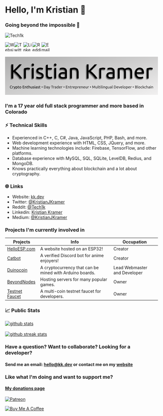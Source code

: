 <h1 align="left">Hello, I'm Kristian 👋</h1>
<h3 align="left">Going beyond the impossible 🚀</h3>

<p align="left"> <img src="https://komarev.com/ghpvc/?username=Tech1k&label=Profile%20views&color=0e75b6&style=flat" alt="Tech1k" /> </p>

<a href="https://kk.dev">
  <img align="left" alt="Website" width="30px" height="30px" src="https://kk.dev/assets/img/website.png" />
</a>
<a href="https://twitter.com/kristianjkramer">
  <img align="left" alt="Twitter" width="30px" height="30px" src="https://kk.dev/assets/img/twitter.png" />
</a>
<a href="https://www.linkedin.com/in/kristian-kramer/">
  <img align="left" alt="Linkedin" width="30px" height="30px" src="https://kk.dev/assets/img/linkedin.png" />
</a>
<a href="https://reddit.com/u/tech1k">
  <img align="left" alt="Reddit" width="30px" height="30px" src="https://kk.dev/assets/img/reddit.png" />
</a>
<a href="mailto:hello@kk.dev">
  <img align="left" alt="Email" width="30px" height="30px" src="https://kk.dev/assets/img/mail.png" />
</a>
<br />
<br />

![Kristian Kramer](kristian-og-banner-github.png)

### I'm a 17 year old full stack programmer and more based in Colorado

### ⚡️ Technical Skills
- Experienced in C++, C, C#, Java, JavaScript, PHP, Bash, and more. 
- Web development experience with HTML, CSS, JQuery, and more.
- Machine learning technologies include: Firebase, TensorFlow, and other platforms.
- Database experience with MySQL, SQL, SQLite, LevelDB, Redius, and MongoDB.
- Knows practically everything about blockchain and a lot about cryptography.

### 🌐 Links

- Website: <a href="https://kk.dev" target="_blank">kk.dev</a>
- Twitter: <a href="https://twitter.com/kristianjkramer" target="_blank">@KristianJKramer</a>
- Reddit: <a href="https://reddit.com/u/tech1k" target="_blank">@Tech1k</a>
- Linkedin: <a href="https://linkedin.com/in/kristian-kramer" target="_blank">Kristian Kramer</a>
- Medium: <a href="https://medium.com/@kristianjkramer" target="_blank">@KristianJKramer</a>

### Projects I'm currently involved in
| Projects | Info | Occupation |
|--------------------------------------------------|------------------------------------------------------------------------------------------------|-----------------------------------------------------------|
| [HelloESP.com](https://helloesp.com) | A website hosted on an ESP32! | Creator |
| [Catbot](https://catbot.dev) | A verified Discord bot for anime enjoyers! | Creator |
| [Duinocoin](https://duinocoin.com) | A cryptocurrency that can be mined with Arduino boards. | Lead Webmaster and Developer |
| [BeyondNodes](https://beyondnodes.com) | Hosting servers for many popular games. | Owner | 
| [Testnet Faucet](https://testnet-faucet.com) | A multi-coin testnet faucet for developers. | Owner |

### 📈 Public Stats

<a href="#">
  <img align="center" src="https://github-readme-stats.vercel.app/api?username=tech1k&show_icons=true?count_private=true&theme=algolia" alt="github stats" />
</a>
<br/><br/>
<a href="#">
  <img align="center" src="https://github-readme-streak-stats.herokuapp.com/?user=Tech1k&theme=dark" alt="github streak stats" />
</a>

### Have a question? Want to collaborate? Looking for a developer?
#### Send me an email: <a href="mailto:hello@kk.dev">hello@kk.dev</a> or contact me on my <a href="https://kk.dev/#contact">website</a>

### Like what I'm doing and want to support me?
#### <a href="https://kk.dev/donate">My donations page</a>

<a href="https://www.patreon.com/kristiankramer" target="_blank"><img src="https://kk.dev/assets/images/patreon-button.png" alt="Patreon" width="175"></a>

<a href="https://www.buymeacoffee.com/kristiankramer" target="_blank"><img src="https://cdn.buymeacoffee.com/buttons/default-orange.png" alt="Buy Me A Coffee" height="41" width="175"></a>

